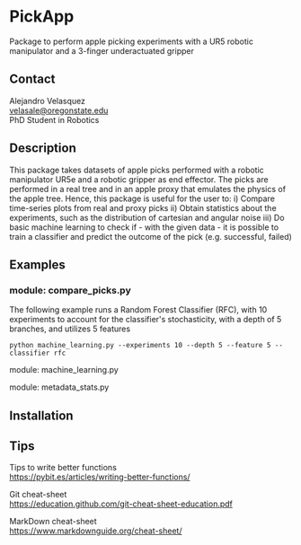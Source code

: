 # PickApp
Package to perform apple picking experiments with a UR5 robotic manipulator and a 3-finger underactuated gripper 

## Contact
Alejandro Velasquez  
velasale@oregonstate.edu  
PhD Student in Robotics

## Description
This package takes datasets of apple picks performed with a robotic manipulator UR5e and a robotic gripper as end effector.
The picks are performed in a real tree and in an apple proxy that emulates the physics of the apple tree.
Hence, this package is useful for the user to:
i) Compare time-series plots from real and proxy picks
ii) Obtain statistics about the experiments, such as the distribution of cartesian and angular noise
iii) Do basic machine learning to check if - with the given data - it is possible to train a classifier and predict the outcome of the pick (e.g. successful, failed)


## Examples
### module: compare_picks.py

The following example runs a Random Forest Classifier (RFC), with 10 experiments to account for the classifier's stochasticity, with a depth of 5 branches, and utilizes 5 features
```
python machine_learning.py --experiments 10 --depth 5 --feature 5 --classifier rfc 
```


module: machine_learning.py


module: metadata_stats.py


## Installation



## Tips
Tips to write better functions  
https://pybit.es/articles/writing-better-functions/

Git cheat-sheet  
https://education.github.com/git-cheat-sheet-education.pdf

MarkDown cheat-sheet  
https://www.markdownguide.org/cheat-sheet/
